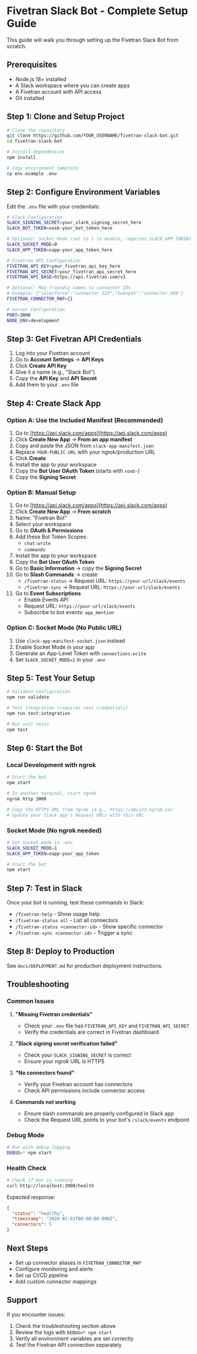 # Fivetran Slack Bot - Complete Setup Guide

This guide will walk you through setting up the Fivetran Slack Bot from scratch.

## Prerequisites

- Node.js 18+ installed
- A Slack workspace where you can create apps
- A Fivetran account with API access
- Git installed

## Step 1: Clone and Setup Project

```bash
# Clone the repository
git clone https://github.com/YOUR_USERNAME/fivetran-slack-bot.git
cd fivetran-slack-bot

# Install dependencies
npm install

# Copy environment template
cp env.example .env
```

## Step 2: Configure Environment Variables

Edit the `.env` file with your credentials:

```bash
# Slack Configuration
SLACK_SIGNING_SECRET=your_slack_signing_secret_here
SLACK_BOT_TOKEN=xoxb-your_bot_token_here

# Optional: Socket Mode (set to 1 to enable, requires SLACK_APP_TOKEN)
SLACK_SOCKET_MODE=0
SLACK_APP_TOKEN=xapp-your_app_token_here

# Fivetran API Configuration
FIVETRAN_API_KEY=your_fivetran_api_key_here
FIVETRAN_API_SECRET=your_fivetran_api_secret_here
FIVETRAN_API_BASE=https://api.fivetran.com/v1

# Optional: Map friendly names to connector IDs
# Example: {"salesforce":"connector_123","hubspot":"connector_456"}
FIVETRAN_CONNECTOR_MAP={}

# Server Configuration
PORT=3000
NODE_ENV=development
```

## Step 3: Get Fivetran API Credentials

1. Log into your Fivetran account
2. Go to **Account Settings** → **API Keys**
3. Click **Create API Key**
4. Give it a name (e.g., "Slack Bot")
5. Copy the **API Key** and **API Secret**
6. Add them to your `.env` file

## Step 4: Create Slack App

### Option A: Use the Included Manifest (Recommended)

1. Go to [https://api.slack.com/apps](https://api.slack.com/apps)
2. Click **Create New App** → **From an app manifest**
3. Copy and paste the JSON from `slack-app-manifest.json`
4. Replace `YOUR-PUBLIC-URL` with your ngrok/production URL
5. Click **Create**
6. Install the app to your workspace
7. Copy the **Bot User OAuth Token** (starts with `xoxb-`)
8. Copy the **Signing Secret**

### Option B: Manual Setup

1. Go to [https://api.slack.com/apps](https://api.slack.com/apps)
2. Click **Create New App** → **From scratch**
3. Name: "Fivetran Bot"
4. Select your workspace
5. Go to **OAuth & Permissions**
6. Add these Bot Token Scopes:
   - `chat:write`
   - `commands`
7. Install the app to your workspace
8. Copy the **Bot User OAuth Token**
9. Go to **Basic Information** → copy the **Signing Secret**
10. Go to **Slash Commands** → create:
    - `/fivetran-status` → Request URL: `https://your-url/slack/events`
    - `/fivetran-sync` → Request URL: `https://your-url/slack/events`
11. Go to **Event Subscriptions**
    - Enable Events API
    - Request URL: `https://your-url/slack/events`
    - Subscribe to bot events: `app_mention`

### Option C: Socket Mode (No Public URL)

1. Use `slack-app-manifest-socket.json` instead
2. Enable Socket Mode in your app
3. Generate an App-Level Token with `connections:write`
4. Set `SLACK_SOCKET_MODE=1` in your `.env`

## Step 5: Test Your Setup

```bash
# Validate configuration
npm run validate

# Test integration (requires real credentials)
npm run test:integration

# Run unit tests
npm test
```

## Step 6: Start the Bot

### Local Development with ngrok

```bash
# Start the bot
npm start

# In another terminal, start ngrok
ngrok http 3000

# Copy the HTTPS URL from ngrok (e.g., https://abc123.ngrok.io)
# Update your Slack app's Request URLs with this URL
```

### Socket Mode (No ngrok needed)

```bash
# Set socket mode in .env
SLACK_SOCKET_MODE=1
SLACK_APP_TOKEN=xapp-your_app_token

# Start the bot
npm start
```

## Step 7: Test in Slack

Once your bot is running, test these commands in Slack:

- `/fivetran-help` - Show usage help
- `/fivetran-status all` - List all connectors
- `/fivetran-status <connector-id>` - Show specific connector
- `/fivetran-sync <connector-id>` - Trigger a sync

## Step 8: Deploy to Production

See `docs/DEPLOYMENT.md` for production deployment instructions.

## Troubleshooting

### Common Issues

1. **"Missing Fivetran credentials"**
   - Check your `.env` file has `FIVETRAN_API_KEY` and `FIVETRAN_API_SECRET`
   - Verify the credentials are correct in Fivetran dashboard

2. **"Slack signing secret verification failed"**
   - Check your `SLACK_SIGNING_SECRET` is correct
   - Ensure your ngrok URL is HTTPS

3. **"No connectors found"**
   - Verify your Fivetran account has connectors
   - Check API permissions include connector access

4. **Commands not working**
   - Ensure slash commands are properly configured in Slack app
   - Check the Request URL points to your bot's `/slack/events` endpoint

### Debug Mode

```bash
# Run with debug logging
DEBUG=* npm start
```

### Health Check

```bash
# Check if bot is running
curl http://localhost:3000/health
```

Expected response:
```json
{
  "status": "healthy",
  "timestamp": "2024-01-01T00:00:00.000Z",
  "connectors": 5
}
```

## Next Steps

- Set up connector aliases in `FIVETRAN_CONNECTOR_MAP`
- Configure monitoring and alerts
- Set up CI/CD pipeline
- Add custom connector mappings

## Support

If you encounter issues:
1. Check the troubleshooting section above
2. Review the logs with `DEBUG=* npm start`
3. Verify all environment variables are set correctly
4. Test the Fivetran API connection separately
